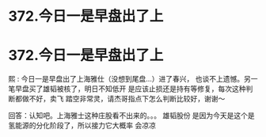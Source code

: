 # 372.今日一是早盘出了上

# 372.今日一是早盘出了上

熙 : 今日一是早盘出了上海雅仕（没想到尾盘…）进了春兴， 也谈不上遗憾。另一笔早盘买了雄韬被核了，明日不知低开 是应该止损还是持有等修复，每次这种判断都做不好，卖飞 踏空非常灵，请杰哥指点下怎么判断比较好，谢谢～

回答：认知吧。上海雅士这种庄股看不出来的。。。 雄韬股份 是因为今天是这个是氢能源的分化阶段了，所以接力它大概率 会凉凉